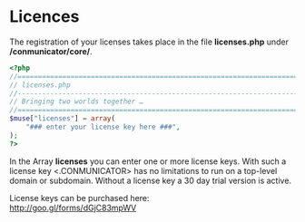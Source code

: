 # Licences
The registration of your licenses takes place in the file **licenses.php** under **/conmunicator/core/**.

```php
<?php
//==================================================================================
// licenses.php
//----------------------------------------------------------------------------------
// Bringing two worlds together …
//==================================================================================
$muse["licenses"] = array(
	"### enter your license key here ###",
);
?>
```

In the Array **licenses** you can enter one or more license keys. With such a license key <.CONMUNICATOR> has no limitations to run on a top-level domain or subdomain. Without a license key a 30 day trial version is active.

License keys can be purchased here:<br>
http://goo.gl/forms/dGjC83mpWV